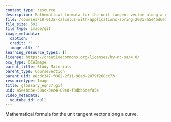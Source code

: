 ```yaml
---
content_type: resource
description: Mathematical formula for the unit tangent vector along a curve.
file: /courses/18-013a-calculus-with-applications-spring-2005/a5e4bd6e58ac3ec489e8f3dbb6defa54_glossary_eqn37.gif
file_size: 592
file_type: image/gif
image_metadata:
  caption: ''
  credit: ''
  image-alt: ''
learning_resource_types: []
license: https://creativecommons.org/licenses/by-nc-sa/4.0/
ocw_type: OCWImage
parent_title: Study Materials
parent_type: CourseSection
parent_uid: e8cdc347-f062-2f11-96ad-2879f268cc73
resourcetype: Image
title: glossary_eqn37.gif
uid: a5e4bd6e-58ac-3ec4-89e8-f3dbb6defa54
video_metadata:
  youtube_id: null
---
```

Mathematical formula for the unit tangent vector along a curve.
